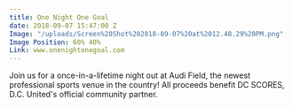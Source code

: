 ```yaml
---
title: One Night One Goal
date: 2018-09-07 15:47:00 Z
Image: "/uploads/Screen%20Shot%202018-09-07%20at%2012.48.29%20PM.png"
Image Position: 60% 40%
Link: www.onenightonegoal.com
---
```


Join us for a once-in-a-lifetime night out at Audi Field, the newest professional sports venue in the country! All proceeds benefit DC SCORES, D.C. United's official community partner.